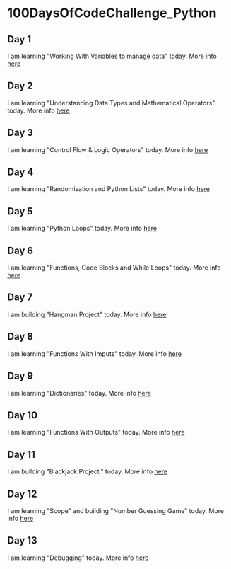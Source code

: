 # 100DaysOfCodeChallenge_Python

## Day 1
I am learning "Working With Variables to manage data" today.
More info [here](Day1/Day1.md) 

## Day 2
I am learning "Understanding Data Types and Mathematical Operators" today.
More info [here](Day2/Day2.md) 

## Day 3
I am learning "Control Flow & Logic Operators" today.
More info [here](Day3/Day3.md) 

## Day 4
I am learning "Randomisation and Python Lists" today.
More info [here](Day4/Day4.md) 

## Day 5
I am learning "Python Loops" today.
More info [here](Day5/Day5.md) 

## Day 6
I am learning "Functions, Code Blocks and While Loops" today.
More info [here](Day6/Day6.md) 

## Day 7
I am building "Hangman Project" today.
More info [here](Day7/Day7.md) 

## Day 8
I am learning "Functions With Imputs" today.
More info [here](Day8/Day8.md) 

## Day 9
I am learning "Dictionaries" today.
More info [here](Day9/Day9.md) 

## Day 10
I am learning "Functions With Outputs" today.
More info [here](Day10/Day10.md) 

## Day 11
I am building "Blackjack Project." today.
More info [here](Day11/Day11.md) 

## Day 12
I am learning "Scope" and building "Number Guessing Game" today.
More info [here](Day12/Day12.md)  

## Day 13
I am learning "Debugging" today.
More info [here](Day13/Day13.md)  



